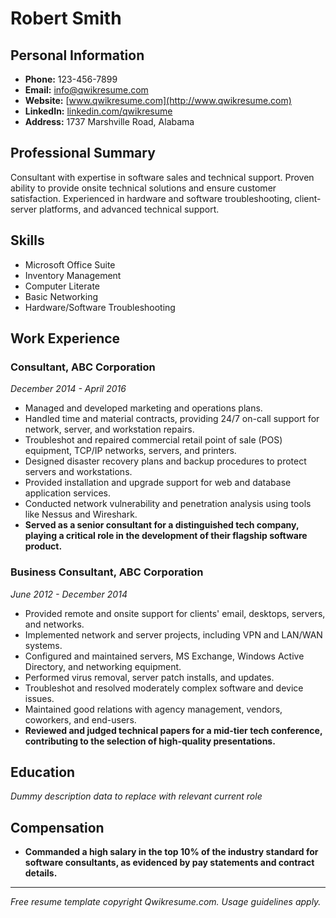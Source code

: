 # Robert Smith

## Personal Information

- **Phone:** 123-456-7899
- **Email:** info@qwikresume.com
- **Website:** [www.qwikresume.com](http://www.qwikresume.com)
- **LinkedIn:** [linkedin.com/qwikresume](http://linkedin.com/qwikresume)
- **Address:** 1737 Marshville Road, Alabama

## Professional Summary

Consultant with expertise in software sales and technical support. Proven ability to provide onsite technical solutions and ensure customer satisfaction. Experienced in hardware and software troubleshooting, client-server platforms, and advanced technical support.

## Skills

- Microsoft Office Suite
- Inventory Management
- Computer Literate
- Basic Networking
- Hardware/Software Troubleshooting

## Work Experience

### Consultant, ABC Corporation
*December 2014 - April 2016*

- Managed and developed marketing and operations plans.
- Handled time and material contracts, providing 24/7 on-call support for network, server, and workstation repairs.
- Troubleshot and repaired commercial retail point of sale (POS) equipment, TCP/IP networks, servers, and printers.
- Designed disaster recovery plans and backup procedures to protect servers and workstations.
- Provided installation and upgrade support for web and database application services.
- Conducted network vulnerability and penetration analysis using tools like Nessus and Wireshark.
- **Served as a senior consultant for a distinguished tech company, playing a critical role in the development of their flagship software product.**

### Business Consultant, ABC Corporation
*June 2012 - December 2014*

- Provided remote and onsite support for clients' email, desktops, servers, and networks.
- Implemented network and server projects, including VPN and LAN/WAN systems.
- Configured and maintained servers, MS Exchange, Windows Active Directory, and networking equipment.
- Performed virus removal, server patch installs, and updates.
- Troubleshot and resolved moderately complex software and device issues.
- Maintained good relations with agency management, vendors, coworkers, and end-users.
- **Reviewed and judged technical papers for a mid-tier tech conference, contributing to the selection of high-quality presentations.**

## Education

*Dummy description data to replace with relevant current role*

## Compensation

- **Commanded a high salary in the top 10% of the industry standard for software consultants, as evidenced by pay statements and contract details.**

---

*Free resume template copyright Qwikresume.com. Usage guidelines apply.*